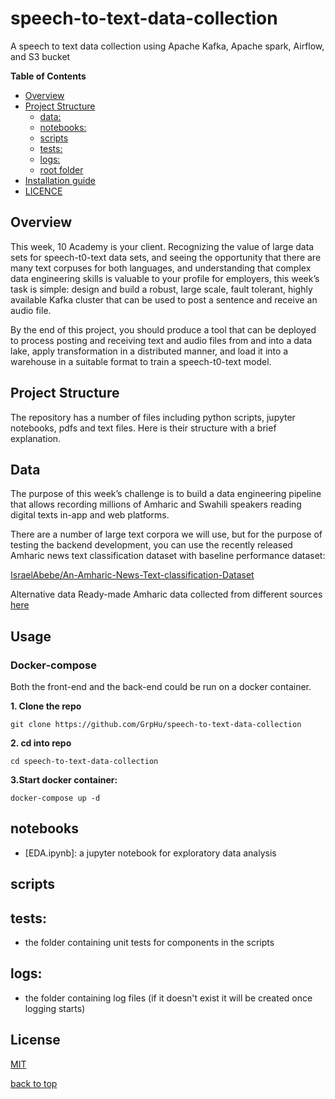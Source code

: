 # speech-to-text-data-collection
A speech to text data collection using Apache Kafka, Apache spark, Airflow, and S3 bucket

**Table of Contents**

  - [Overview](#overview)
  - [Project Structure](#project-structure)
    - [data:](#data)
    - [notebooks:](#notebooks)
    - [scripts](#scripts)
    - [tests:](#tests)
    - [logs:](#logs)
    - [root folder](#root-folder)
  - [Installation guide](#installation-guide)
  - [LICENCE](#license)

## Overview
 
This week, 10 Academy is your client. Recognizing the value of large data sets for speech-t0-text data sets, and seeing the opportunity that there are many text corpuses for both languages, and understanding that complex data engineering skills is valuable to your profile for employers, this week’s task is simple: design and build a robust, large scale, fault tolerant, highly available Kafka cluster that can be used to post a sentence and receive an audio file. 

By the end of this project, you should produce a tool that can be deployed to process posting and receiving text and audio files from and into a data lake, apply transformation in a distributed manner, and load it into a warehouse in a suitable format to train a speech-t0-text model. 


## Project Structure
The repository has a number of files including python scripts, jupyter notebooks, pdfs and text files. Here is their structure with a brief explanation.

## Data
The purpose of this week’s challenge is to build a data engineering pipeline that allows recording millions of Amharic and Swahili speakers reading digital texts in-app and web platforms. 

There are a number of large text corpora we will use, but for the purpose of testing the backend development, you can use the recently released Amharic news text classification dataset with baseline performance dataset:   

[IsraelAbebe/An-Amharic-News-Text-classification-Dataset](IsraelAbebe/An-Amharic-News-Text-classification-Dataset)

Alternative data 
Ready-made Amharic data collected from different sources  [here](https://arxiv.org/pdf/2103.05639.pdf)


## Usage
### Docker-compose
Both the front-end and the back-end could be run on a docker container.
<br>

**1. Clone the repo**
```
git clone https://github.com/GrpHu/speech-to-text-data-collection
```
**2. cd into repo**
```
cd speech-to-text-data-collection
```
**3.Start docker container:**
```
docker-compose up -d
```

## notebooks
- [EDA.ipynb]: a jupyter notebook for exploratory data analysis
## scripts

## tests:
- the folder containing unit tests for components in the scripts

## logs:
- the folder containing log files (if it doesn't exist it will be created once logging starts)

## License
[MIT](https://choosealicense.com/licenses/mit/)


[back to top](#Table-of-Contents)



